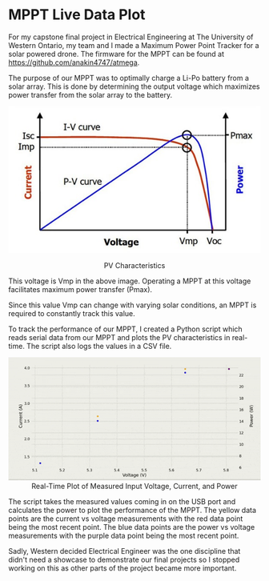 # MPPT Live Data Plot

For my capstone final project in Electrical Engineering at The University of Western Ontario, my team and I made a Maximum Power Point Tracker for a solar powered drone. The firmware for the MPPT can be found at https://github.com/anakin4747/atmega.

The purpose of our MPPT was to optimally charge a Li-Po battery from a solar array. This is done by determining the output voltage which maximizes power transfer from the solar array to the battery.

<p align="center">
  <img src=".docs/PV-Curve.jpg" alt="Image" />
</p>
<p align="center">PV Characteristics</p>

This voltage is Vmp in the above image. Operating a MPPT at this voltage facilitates maximum power transfer (Pmax).

Since this value Vmp can change with varying solar conditions, an MPPT is required to constantly track this value.

To track the performance of our MPPT, I created a Python script which reads serial data from our MPPT and plots the PV characteristics in real-time. The script also logs the values in a CSV file.

<p align="center">
  <img src=".docs/optimize.gif" alt="Alt Text" />
  Real-Time Plot of Measured Input Voltage, Current, and Power
</p>

The script takes the measured values coming in on the USB port and calculates the power to plot the performance of the MPPT. The yellow data points are the current vs voltage measurements with the red data point being the most recent point. The blue data points are the power vs voltage measurements with the purple data point being the most recent point.

Sadly, Western decided Electrical Engineer was the one discipline that didn't need a showcase to demonstrate our final projects so I stopped working on this as other parts of the project became more important.